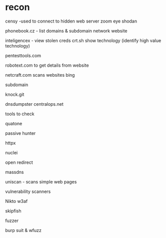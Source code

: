 # recon
censy -used to connect to hidden web server
zoom eye 
shodan

phonebook.cz - list domains & subdomain network website

inteligencex - view stolen creds 
crt.sh  show technology (identify high value technology)

pentesttools.com

robotext.com to get details from website

netcraft.com scans websites
bing <ip-addr>

subdomain

knock.git

dnsdumpster
centralops.net

tools to check

quatone 

passive hunter

httpx 

nuclei

open redirect 

massdns

uniscan - scans simple web pages 


vulnerability  scanners

Nikto
w3af

skipfish

fuzzer

burp suit & wfuzz

